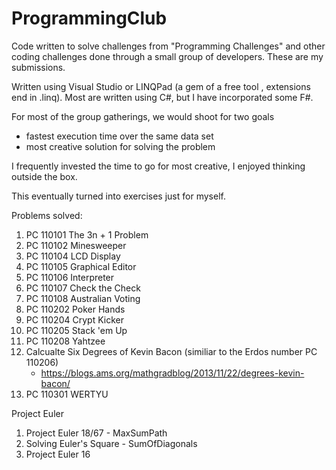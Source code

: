 # ProgrammingClub

Code written to solve challenges from "Programming Challenges" and other coding challenges done through a small group of developers.  These are my submissions.

Written using Visual Studio or LINQPad (a gem of a free tool , extensions end in .linq). Most are written using C#, but I have incorporated some F#.

For most of the group gatherings, we would shoot for two goals
* fastest execution time over the same data set
* most creative solution for solving the problem

I frequently invested the time to go for most creative, I enjoyed thinking outside the box.

This eventually turned into exercises just for myself.


Problems solved:
1. PC 110101 The 3n + 1 Problem
2. PC 110102 Minesweeper
3. PC 110104 LCD Display
4. PC 110105 Graphical Editor
5. PC 110106 Interpreter
6. PC 110107 Check the Check
7. PC 110108 Australian Voting
8. PC 110202 Poker Hands
9. PC 110204 Crypt Kicker
10. PC 110205 Stack 'em Up
11. PC 110208 Yahtzee
12. Calcualte Six Degrees of Kevin Bacon (similiar to the Erdos number PC 110206)
    * https://blogs.ams.org/mathgradblog/2013/11/22/degrees-kevin-bacon/
13. PC 110301 WERTYU


Project Euler
1. Project Euler 18/67 - MaxSumPath
1. Solving Euler's Square - SumOfDiagonals
1. Project Euler 16

